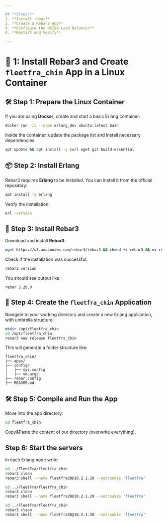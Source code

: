 ```yaml
---

## **Steps:**
1. **Install rebar**
2. **Create a Rebar3 App**
3. **Configure the NGINX Load Balancer**
4. **Restart and Verify**

---
```


# 📌 1: Install Rebar3 and Create `fleetfra_chin` App in a Linux Container

## 🛠️ Step 1: Prepare the Linux Container

If you are using **Docker**, create and start a basic Erlang container:

```bash
docker run -it --name erlang_dev ubuntu:latest bash
```

Inside the container, update the package list and install necessary dependencies:

```bash
apt update && apt install -y curl wget git build-essential
```

## 📦 Step 2: Install Erlang

Rebar3 requires **Erlang** to be installed. You can install it from the official repository:

```bash
apt install -y erlang
```

Verify the installation:

```bash
erl -version
```

## 🚀 Step 3: Install Rebar3

Download and install **Rebar3**:

```bash
wget https://s3.amazonaws.com/rebar3/rebar3 && chmod +x rebar3 && mv rebar3 /usr/local/bin/
```

Check if the installation was successful:

```bash
rebar3 version
```

You should see output like:

```
rebar 3.20.0
```

## 📂 Step 4: Create the `fleetfra_chin` Application

Navigate to your working directory and create a new Erlang application, with umbrella structure:

```bash
mkdir /opt/fleetfra_chin
cd /opt/fleetfra_chin
rebar3 new release fleetfra_chin
```

This will generate a folder structure like:

```
fleetfra_chin/
├── apps/
├── config/
│   ├── sys.config
│   ├── vm.args
├── rebar.config
├── README.md

```

## 🛠️ Step 5: Compile and Run the App

Move into the app directory:

```bash
cd fleetfra_chin
```

Copy&Paste the content of our directory (overwrite everything).

## Step 6: Start the servers
in each Erlang node write:
```bash
cd ../FleetFra/fleetfra_chin
rebar3 clean
rebar3 shell --name fleetfra28@10.2.1.28 --setcookie 'fleetfra'
```

```bash
cd ../FleetFra/fleetfra_chin
rebar3 clean
rebar3 shell --name fleetfra29@10.2.1.29 --setcookie 'fleetfra'
```

```bash
cd ../FleetFra/fleetfra_chin
rebar3 clean
rebar3 shell --name fleetfra30@10.2.1.30 --setcookie 'fleetfra'
```